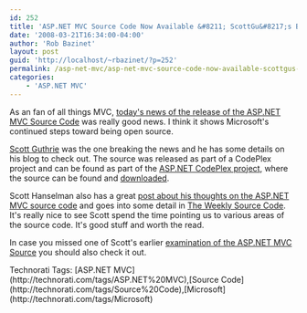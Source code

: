 ```yaml
---
id: 252
title: 'ASP.NET MVC Source Code Now Available &#8211; ScottGu&#8217;s Blog'
date: '2008-03-21T16:34:00-04:00'
author: 'Rob Bazinet'
layout: post
guid: 'http://localhost/~rbazinet/?p=252'
permalink: /asp-net-mvc/asp-net-mvc-source-code-now-available-scottgus-blog/
categories:
    - 'ASP.NET MVC'
---
```


As an fan of all things MVC, [today's news of the release of the ASP.NET MVC Source Code](http://weblogs.asp.net/scottgu/archive/2008/03/21/asp-net-mvc-source-code-now-available.aspx) was really good news. I think it shows Microsoft's continued steps toward being open source.

[Scott Guthrie](http://weblogs.asp.net/scottgu/default.aspx) was the one breaking the news and he has some details on his blog to check out. The source was released as part of a CodePlex project and can be found as part of the [ASP.NET CodePlex project](http://www.codeplex.com/aspnet), where the source can be found and [downloaded](http://www.codeplex.com/aspnet/Release/ProjectReleases.aspx?ReleaseId=11833).

Scott Hanselman also has a great [post about his thoughts on the ASP.NET MVC source code](http://www.hanselman.com/blog/TheWeeklySourceCode21ASPNETMVCPreview2SourceCode.aspx) and goes into some detail in [The Weekly Source Code](http://www.hanselman.com/blog/CategoryView.aspx?category=Source+Code). It's really nice to see Scott spend the time pointing us to various areas of the source code. It's good stuff and worth the read.

In case you missed one of Scott's earlier [examination of the ASP.NET MVC Source](http://www.hanselman.com/blog/TheWeeklySourceCode17ASPNETMVCCommunityCodeEdition.aspx) you should also check it out.

<div class="wlWriterSmartContent" style="display:inline;margin:0;padding:0;">Technorati Tags: [ASP.NET MVC](http://technorati.com/tags/ASP.NET%20MVC),[Source Code](http://technorati.com/tags/Source%20Code),[Microsoft](http://technorati.com/tags/Microsoft)</div>